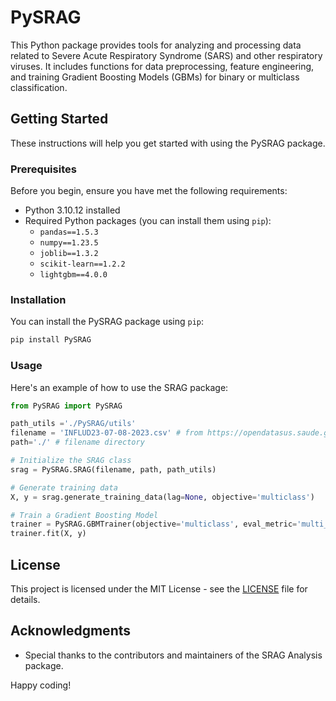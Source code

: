 # PySRAG

This Python package provides tools for analyzing and processing data related to Severe Acute Respiratory Syndrome (SARS) and other respiratory viruses. It includes functions for data preprocessing, feature engineering, and training Gradient Boosting Models (GBMs) for binary or multiclass classification.

## Getting Started

These instructions will help you get started with using the PySRAG package.

### Prerequisites

Before you begin, ensure you have met the following requirements:

- Python 3.10.12 installed
- Required Python packages (you can install them using `pip`):
  - `pandas==1.5.3`
  - `numpy==1.23.5`
  - `joblib==1.3.2`
  - `scikit-learn==1.2.2`
  - `lightgbm==4.0.0`

### Installation

You can install the PySRAG package using `pip`:

```bash
pip install PySRAG
```

### Usage

Here's an example of how to use the SRAG package:

```python
from PySRAG import PySRAG

path_utils ='./PySRAG/utils'
filename = 'INFLUD23-07-08-2023.csv' # from https://opendatasus.saude.gov.br/dataset/srag-2021-a-2023
path='./' # filename directory

# Initialize the SRAG class
srag = PySRAG.SRAG(filename, path, path_utils)

# Generate training data
X, y = srag.generate_training_data(lag=None, objective='multiclass')

# Train a Gradient Boosting Model
trainer = PySRAG.GBMTrainer(objective='multiclass', eval_metric='multi_logloss')
trainer.fit(X, y)
```

<!---
For more detailed information and examples, please refer to the package documentation.

## Documentation

You can find the full documentation for the SRAG package in the [docs](docs/) directory.

## Contributing

If you would like to contribute to this project, please follow these steps:

1. Fork the repository.
2. Create a new branch for your feature or bug fix: `git checkout -b feature/your-feature-name`
3. Commit your changes: `git commit -m "Add new feature"`
4. Push to your branch: `git push origin feature/your-feature-name`
5. Create a pull request.
-->

## License

This project is licensed under the MIT License - see the [LICENSE](LICENSE) file for details.

## Acknowledgments

- Special thanks to the contributors and maintainers of the SRAG Analysis package.

Happy coding!
